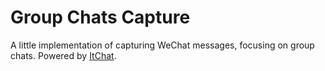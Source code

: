 
# Group Chats Capture

A little implementation of capturing WeChat messages, focusing on group chats.
Powered by [ItChat](https://github.com/littlecodersh/itchat).
